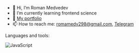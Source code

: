 

- 👋 Hi, I’m Roman Medvedev
- 🌱 I’m currently learning frontend science
- 👯 [My portfolio](https://qqqrqq.github.io/portfolio/)
- 📫 How to reach me: romamedv298@gmail.com, [Telegram](https://t.me/jajajaja21)

Languages and tools:

![JavaScript](https://img.shields.io/badge/-<JavaScript>-F7DB0B?style=for-the-badge&logo=javascript)